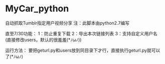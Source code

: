 # MyCar_python
自动抓取Tumblr指定用户视频分享
注：此脚本由python2.7编写

直至7/30功能：
1：防止重复下载
2：导出本次链接列表
3：支持自定义用户名(直接修改users，默认的很羞羞(*ﾉωﾉ))

运行方法：
要把geturl.py和users放到同目录下才行，直接执行geturl.py就可以了(*ﾉωﾉ)
